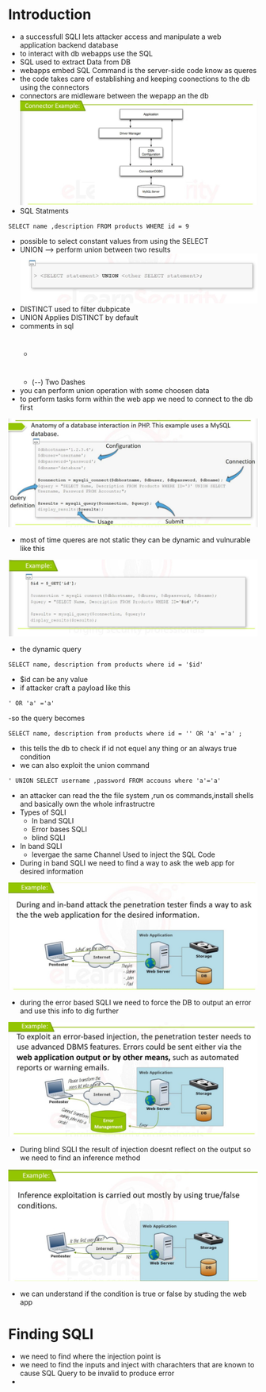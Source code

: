 # Introduction
- a successfull SQLI lets attacker access and manipulate a web application backend database
- to interact with db webapps use the SQL
- SQL used to extract Data from DB
- webapps embed SQL Command is the server-side code know as queres
- the code takes care of establishing and keeping coonections to the db using the connectors
- connectors are midleware between the wepapp an the db
![connect](https://github.com/Islamkafafy123/EWAPT/blob/main/pictures/coonect.jpeg)
- SQL Statments
```
SELECT name ,description FROM products WHERE id = 9
```

- possible to select constant values from using the SELECT
- UNION --> perform union between two results
![union](https://github.com/Islamkafafy123/EWAPT/blob/main/pictures/union.jpeg)
- DISTINCT used to filter dubpicate
- UNION Applies DISTINCT by default
- comments in sql
  - #
  - (--) Two Dashes
- you can perform union operation with some choosen data
- to perform tasks form within the  web app we need to connect to the db first
  
![example](https://github.com/Islamkafafy123/EWAPT/blob/main/pictures/example.jpeg)

- most of time queres are not static they can be dynamic and vulnurable like this
  
![ex2](https://github.com/Islamkafafy123/EWAPT/blob/main/pictures/ex2.jpeg)

- the dynamic query
```
SELECT name, description from products where id = '$id'
```
- $id can be any value
- if attacker craft a payload like this
```
' OR 'a' ='a'
```
-so the query becomes  
```
SELECT name, description from products where id = '' OR 'a' ='a' ;
```
- this tells the db to check if id not equel any thing or an always true condition
- we can also exploit the union command
```
' UNION SELECT username ,password FROM accouns where 'a'='a'
```
- an attacker can read the the file system ,run os commands,install shells and basically own the whole infrastructre
- Types of SQLI
  - In band SQLI
  - Error bases SQLI
  - blind SQLI
- In band SQLI
  - levergae the same Channel Used to inject the SQL Code
- During in band SQLI we need to find a way to ask the web app for desired information
  
![inband](https://github.com/Islamkafafy123/EWAPT/blob/main/pictures/inband.jpeg)

- during the error based SQLI we need to force the DB to output an error and use this info to dig further
  
![error](https://github.com/Islamkafafy123/EWAPT/blob/main/pictures/error.jpeg)

- During blind SQLI the result of injection doesnt reflect on the output so we need to find an inference method

![blind](https://github.com/Islamkafafy123/EWAPT/blob/main/pictures/blind.jpeg)

- we can understand if the condition is true or false by studing the web app

# Finding SQLI
- we need to find where the injection point is
- we need to find the inputs and inject with charachters that are known to cause SQL Query to be invalid to produce error 
- 


